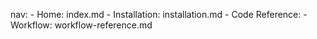 nav:
    - Home: index.md
    - Installation: installation.md
    - Code Reference:
        - Workflow: workflow-reference.md